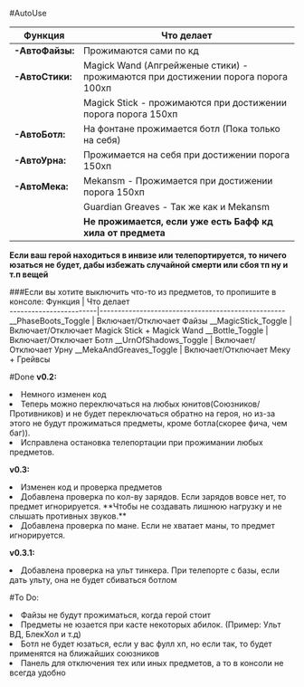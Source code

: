 #AutoUse

Функция        | Что делает                                                                       
---------------|----------------------------------------------------------------------------------
**-АвтоФайзы:**| Прожимаются сами по кд
**-АвтоСтики:**| Magick Wand (Апгрейженые стики) - прожимаются при достижении порога порога 100хп 
               | Magick Stick - прожимаются при достижении порога порога 150хп|                    
**-АвтоБотл:** | На фонтане прожимается ботл (Пока только на себя)                                
**-АвтоУрна:** | Прожимается на себя при достижении порога 150хп                                  
**-АвтоМека:** | Mekansm - Прожимается при достижении порога 150хп                                
               | Guardian Greaves - Так же как и Mekansm                                          
               |**Не прожимается, если уже есть Бафф кд хила от предмета**
**Если ваш герой находиться в инвизе или телепортируется, то ничего юзаться не будет, дабы избежать случайной смерти или сбоя тп ну и т.п вещей**


###Если вы хотите выключить что-то из предметов, то пропишите в консоле:
Функция                 | Что делает                                                                       
------------------------|---------------------------------------------------
__PhaseBoots_Toggle     | Включает/Отключает Файзы
__MagicStick_Toggle     | Включает/Отключает Magick Stick + Magick Wand
__Bottle_Toggle         | Включает/Отключает Ботл
__UrnOfShadows_Toggle   | Включает/Отключает Урну
__MekaAndGreaves_Toggle | Включает/Отключает Меку + Грейвсы


#Done
**v0.2:**
<li>Немного изменен код
<li>Теперь можно переключаться на любых юнитов(Союзников/Противников) и не будет переключаться обратно на героя, но из-за этого не будут прожиматься предметы, кроме ботла(скорее фича, чем баг)).
<li>Исправлена остановка телепортации при прожимании любых предметов.

**v0.3:**
<li>Изменен код и проверка предметов
<li>Добавлена проверка по кол-ву зарядов. Если зарядов вовсе нет, то предмет игнорируется. 
	**Чтобы не создавать лишнюю нагрузку и не слышать противных звуков.**
<li>Добавлена проверка по мане. Если не хватает маны, то предмет игнорируется.

**v0.3.1:**

<li>Добавлена проверка на ульт тинкера. При телепорте с базы, если дать ульту, она не будет сбиваться ботлом


#To Do:
<li>Файзы не будут прожиматься, когда герой стоит
<li>Предметы не юзается при касте некоторых абилок. (Пример: Ульт ВД, БлекХол и т.д)
<li>Ботл не будет юзаться, если у вас фулл хп, но если так, то будет применятся на ближайших союзников
<li>Панель для отключения тех или иных предметов, а то в консоли не всегда удобно
